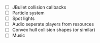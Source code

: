 - [ ] JBullet collision callbacks
- [ ] Particle system
- [ ] Spot lights
- [ ] Audio seperate players from resources
- [ ] Convex hull collision shapes (or similar)
- [ ] Music
